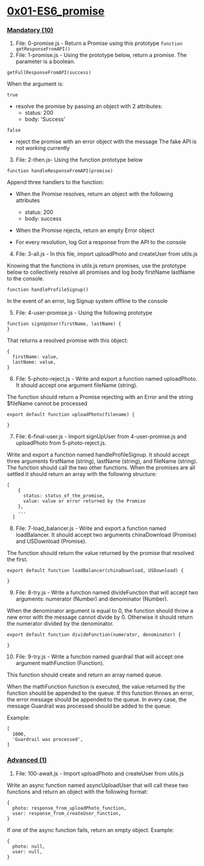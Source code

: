 # <ins>0x01-ES6_promise</ins>

### <ins>Mandatory (10)</ins>
1. File: 0-promise.js - Return a Promise using this prototype ```function getResponseFromAPI()```
2. File: 1-promise.js - Using the prototype below, return a promise. The parameter is a boolean.
```
getFullResponseFromAPI(success)
```
When the argument is:

```true```
- resolve the promise by passing an object with 2 attributes:
    - status: 200
    - body: 'Success'

```false```
- reject the promise with an error object with the message The fake API is not working currently

3. File: 2-then.js- Using the function prototype below
```
function handleResponseFromAPI(promise)
```
Append three handlers to the function:

- When the Promise resolves, return an object with the following attributes
  * status: 200
  * body: success

- When the Promise rejects, return an empty Error object
- For every resolution, log Got a response from the API to the console

4. File: 3-all.js - In this file, import uploadPhoto and createUser from utils.js

Knowing that the functions in utils.js return promises, use the prototype below to collectively resolve all promises and log body firstName lastName to the console.
```
function handleProfileSignup()
```
In the event of an error, log Signup system offline to the console

5. File: 4-user-promise.js - Using the following prototype
```
function signUpUser(firstName, lastName) {
}
```
That returns a resolved promise with this object:
```
{
  firstName: value,
  lastName: value,
}
```

6. File: 5-photo-reject.js - Write and export a function named uploadPhoto. It should accept one argument fileName (string).

The function should return a Promise rejecting with an Error and the string $fileName cannot be processed
```
export default function uploadPhoto(filename) {

}
```

7. File: 6-final-user.js - Import signUpUser from 4-user-promise.js and uploadPhoto from 5-photo-reject.js.

Write and export a function named handleProfileSignup. It should accept three arguments firstName (string), lastName (string), and fileName (string). The function should call the two other functions. When the promises are all settled it should return an array with the following structure:
```
[
    {
      status: status_of_the_promise,
      value: value or error returned by the Promise
    },
    ...
  ]
```

8. File: 7-load_balancer.js - Write and export a function named loadBalancer. It should accept two arguments chinaDownload (Promise) and USDownload (Promise).

The function should return the value returned by the promise that resolved the first.
```
export default function loadBalancer(chinaDownload, USDownload) {

}
```

9. File: 8-try.js - Write a function named divideFunction that will accept two arguments: numerator (Number) and denominator (Number).

When the denominator argument is equal to 0, the function should throw a new error with the message cannot divide by 0. Otherwise it should return the numerator divided by the denominator.
```
export default function divideFunction(numerator, denominator) {

}
```

10. File: 9-try.js - Write a function named guardrail that will accept one argument mathFunction (Function).

This function should create and return an array named queue.

When the mathFunction function is executed, the value returned by the function should be appended to the queue. If this function throws an error, the error message should be appended to the queue. In every case, the message Guardrail was processed should be added to the queue.

Example:
```
[
  1000,
  'Guardrail was processed',
]
```

### <ins>Advanced (1)</ins>

1. File: 100-await.js - Import uploadPhoto and createUser from utils.js

Write an async function named asyncUploadUser that will call these two functions and return an object with the following format:
```
{
  photo: response_from_uploadPhoto_function,
  user: response_from_createUser_function,
}
```

If one of the async function fails, return an empty object. Example:
```
{
  photo: null,
  user: null,
}
```
